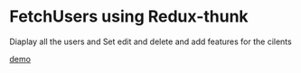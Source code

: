 # FetchUsers using Redux-thunk
Diaplay all the users and Set edit and delete and add features for the cilents

[demo](https://maran-redux-thunk-api.netlify.app)
